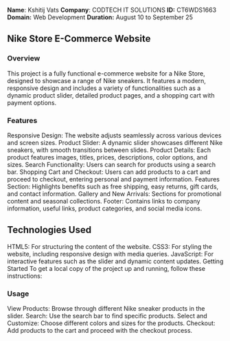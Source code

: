 **Name**: Kshitij Vats
**Company**: CODTECH IT SOLUTIONS
**ID:** CT6WDS1663
**Domain:** Web Development
**Duration:** August 10 to September 25

## Nike Store E-Commerce Website
### Overview
This project is a fully functional e-commerce website for a Nike Store, designed to showcase a range of Nike sneakers. It features a modern, responsive design and includes a variety of functionalities such as a dynamic product slider, detailed product pages, and a shopping cart with payment options.

### Features
Responsive Design: The website adjusts seamlessly across various devices and screen sizes.
Product Slider: A dynamic slider showcases different Nike sneakers, with smooth transitions between slides.
Product Details: Each product features images, titles, prices, descriptions, color options, and sizes.
Search Functionality: Users can search for products using a search bar.
Shopping Cart and Checkout: Users can add products to a cart and proceed to checkout, entering personal and payment information.
Features Section: Highlights benefits such as free shipping, easy returns, gift cards, and contact information.
Gallery and New Arrivals: Sections for promotional content and seasonal collections.
Footer: Contains links to company information, useful links, product categories, and social media icons.
## Technologies Used
HTML5: For structuring the content of the website.
CSS3: For styling the website, including responsive design with media queries.
JavaScript: For interactive features such as the slider and dynamic content updates.
Getting Started
To get a local copy of the project up and running, follow these instructions:

### Usage
View Products: Browse through different Nike sneaker products in the slider.
Search: Use the search bar to find specific products.
Select and Customize: Choose different colors and sizes for the products.
Checkout: Add products to the cart and proceed with the checkout process.
